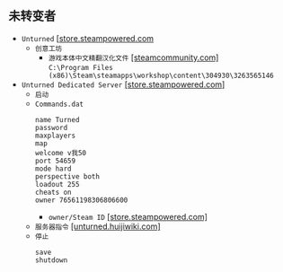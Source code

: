 ## 未转变者
* `Unturned` [[store.steampowered.com](https://store.steampowered.com/app/304930/Unturned/)
  * `创意工坊`
    * `游戏本体中文精翻汉化文件` [[steamcommunity.com]](https://steamcommunity.com/sharedfiles/filedetails/?id=3263565146)  
`C:\Program Files (x86)\Steam\steamapps\workshop\content\304930\3263565146`
* `Unturned Dedicated Server` [[store.steampowered.com]](https://store.steampowered.com/app/1110390/Unturned__Dedicated_Server/)
  * `启动`
  * `Commands.dat`
    ```
    name Turned
    password
    maxplayers
    map
    welcome v我50
    port 54659
    mode hard
    perspective both
    loadout 255
    cheats on
    owner 76561198306806600
    ```
    * `owner/Steam ID` [[store.steampowered.com]](https://store.steampowered.com/account/)
  * `服务器指令` [[unturned.huijiwiki.com]](https://unturned.huijiwiki.com/wiki/%E6%9C%8D%E5%8A%A1%E5%99%A8%E6%8C%87%E4%BB%A4)
  * `停止`
    ```
    save
    shutdown
    ```